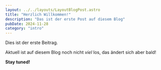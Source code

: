 ```yaml
---
layout: ../../layouts/LayoutBlogPost.astro
title: "Herzlich Willkommen!"
description: "Das ist der erste Post auf diesem Blog"
pubDate: 2024-11-28
category: "intro"
---
```


Dies ist der erste Beitrag.

Aktuell ist auf diesem Blog noch nicht _viel_ los, das ändert sich aber bald!

**Stay tuned!**
